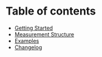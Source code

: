 # Table of contents

* [Getting Started](README.md)
* [Measurement Structure](measurement-structure.md)
* [Examples](examples.md)
* [Changelog](changelog.md)
